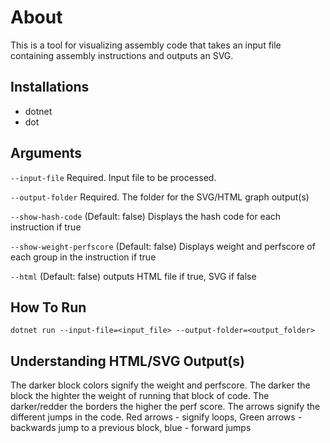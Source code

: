 

# About #
This is a tool for visualizing assembly code that takes an input file  containing assembly instructions and outputs an SVG.

## Installations ##
- dotnet
- dot

## Arguments ##
`--input-file`               Required. Input file to be processed.

`--output-folder`            Required. The folder for the SVG/HTML graph output(s)

`--show-hash-code`           (Default: false) Displays the hash code for each instruction if true

`--show-weight-perfscore`    (Default: false) Displays weight and perfscore of each group in the instruction if true

`--html`                     (Default: false) outputs HTML file if true, SVG if false

## How To Run ##
 `dotnet run --input-file=<input_file> --output-folder=<output_folder>`

## Understanding HTML/SVG Output(s) ##
The darker block colors signify the weight and perfscore. The darker the block the highter the weight of running that block of code. The darker/redder the borders the higher the perf score. The arrows signify the different jumps in the code. Red arrows - signify loops, Green arrows - backwards jump to a previous block, blue - forward jumps
